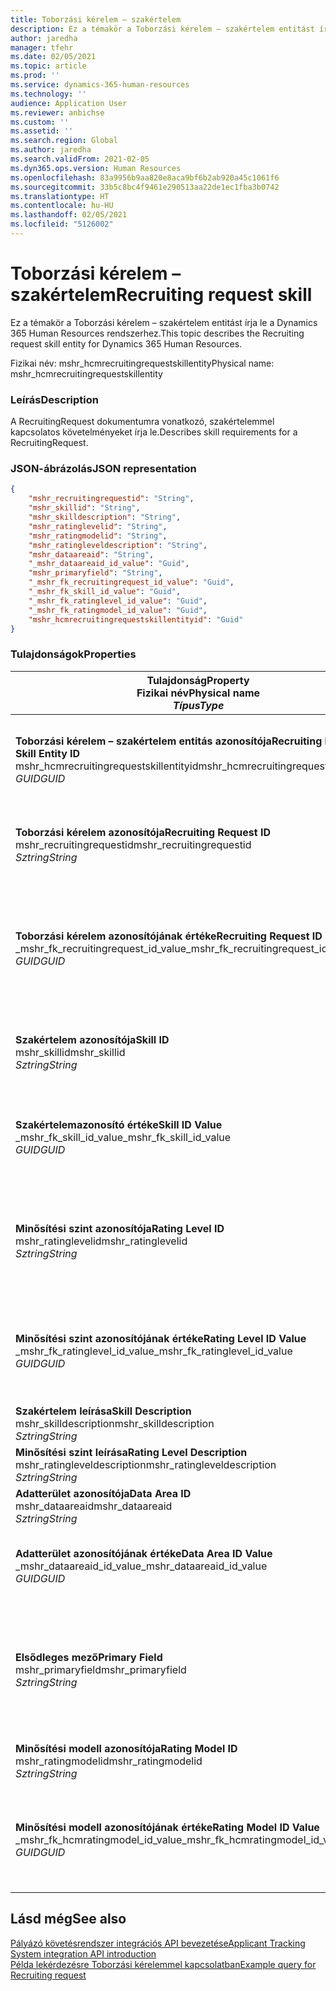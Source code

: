 ```yaml
---
title: Toborzási kérelem – szakértelem
description: Ez a témakör a Toborzási kérelem – szakértelem entitást írja le a Dynamics 365 Human Resources rendszerhez.
author: jaredha
manager: tfehr
ms.date: 02/05/2021
ms.topic: article
ms.prod: ''
ms.service: dynamics-365-human-resources
ms.technology: ''
audience: Application User
ms.reviewer: anbichse
ms.custom: ''
ms.assetid: ''
ms.search.region: Global
ms.author: jaredha
ms.search.validFrom: 2021-02-05
ms.dyn365.ops.version: Human Resources
ms.openlocfilehash: 83a9956b9aa820e8aca9bf6b2ab920a45c1061f6
ms.sourcegitcommit: 33b5c8bc4f9461e290513aa22de1ec1fba3b0742
ms.translationtype: HT
ms.contentlocale: hu-HU
ms.lasthandoff: 02/05/2021
ms.locfileid: "5126002"
---
```

# <a name="recruiting-request-skill"></a><span data-ttu-id="3c524-103">Toborzási kérelem – szakértelem</span><span class="sxs-lookup"><span data-stu-id="3c524-103">Recruiting request skill</span></span>

<span data-ttu-id="3c524-104">Ez a témakör a Toborzási kérelem – szakértelem entitást írja le a Dynamics 365 Human Resources rendszerhez.</span><span class="sxs-lookup"><span data-stu-id="3c524-104">This topic describes the Recruiting request skill entity for Dynamics 365 Human Resources.</span></span>

<span data-ttu-id="3c524-105">Fizikai név: mshr_hcmrecruitingrequestskillentity</span><span class="sxs-lookup"><span data-stu-id="3c524-105">Physical name: mshr_hcmrecruitingrequestskillentity</span></span>

### <a name="description"></a><span data-ttu-id="3c524-106">Leírás</span><span class="sxs-lookup"><span data-stu-id="3c524-106">Description</span></span>

<span data-ttu-id="3c524-107">A RecruitingRequest dokumentumra vonatkozó, szakértelemmel kapcsolatos követelményeket írja le.</span><span class="sxs-lookup"><span data-stu-id="3c524-107">Describes skill requirements for a RecruitingRequest.</span></span>

### <a name="json-representation"></a><span data-ttu-id="3c524-108">JSON-ábrázolás</span><span class="sxs-lookup"><span data-stu-id="3c524-108">JSON representation</span></span>

```json
{
    "mshr_recruitingrequestid": "String",
    "mshr_skillid": "String",
    "mshr_skilldescription": "String",
    "mshr_ratinglevelid": "String",
    "mshr_ratingmodelid": "String",
    "mshr_ratingleveldescription": "String",
    "mshr_dataareaid": "String",
    "_mshr_dataareaid_id_value": "Guid",
    "mshr_primaryfield": "String",
    "_mshr_fk_recruitingrequest_id_value": "Guid",
    "_mshr_fk_skill_id_value": "Guid",
    "_mshr_fk_ratinglevel_id_value": "Guid",
    "_mshr_fk_ratingmodel_id_value": "Guid",
    "mshr_hcmrecruitingrequestskillentityid": "Guid"
}
```

### <a name="properties"></a><span data-ttu-id="3c524-109">Tulajdonságok</span><span class="sxs-lookup"><span data-stu-id="3c524-109">Properties</span></span>

| <span data-ttu-id="3c524-110">Tulajdonság</span><span class="sxs-lookup"><span data-stu-id="3c524-110">Property</span></span><br><span data-ttu-id="3c524-111">**Fizikai név**</span><span class="sxs-lookup"><span data-stu-id="3c524-111">**Physical name**</span></span><br><span data-ttu-id="3c524-112">**_Típus_**</span><span class="sxs-lookup"><span data-stu-id="3c524-112">**_Type_**</span></span> | <span data-ttu-id="3c524-113">Használat</span><span class="sxs-lookup"><span data-stu-id="3c524-113">Use</span></span> | <span data-ttu-id="3c524-114">Leírás</span><span class="sxs-lookup"><span data-stu-id="3c524-114">Description</span></span> |
| --- | --- | --- |
| <span data-ttu-id="3c524-115">**Toborzási kérelem – szakértelem entitás azonosítója**</span><span class="sxs-lookup"><span data-stu-id="3c524-115">**Recruiting Request Skill Entity ID**</span></span><br><span data-ttu-id="3c524-116">mshr_hcmrecruitingrequestskillentityid</span><span class="sxs-lookup"><span data-stu-id="3c524-116">mshr_hcmrecruitingrequestskillentityid</span></span><br><span data-ttu-id="3c524-117">*GUID*</span><span class="sxs-lookup"><span data-stu-id="3c524-117">*GUID*</span></span> | <span data-ttu-id="3c524-118">Írásvédett</span><span class="sxs-lookup"><span data-stu-id="3c524-118">Read-only</span></span><br><span data-ttu-id="3c524-119">Szükséges</span><span class="sxs-lookup"><span data-stu-id="3c524-119">Required</span></span> | <span data-ttu-id="3c524-120">A **Toborzási kérelem – szakértelem** rekord rendszer által generált egyedi azonosítója.</span><span class="sxs-lookup"><span data-stu-id="3c524-120">System-generated unique identifier for the **Recruiting Request Skill** record.</span></span> |
| <span data-ttu-id="3c524-121">**Toborzási kérelem azonosítója**</span><span class="sxs-lookup"><span data-stu-id="3c524-121">**Recruiting Request ID**</span></span><br><span data-ttu-id="3c524-122">mshr_recruitingrequestid</span><span class="sxs-lookup"><span data-stu-id="3c524-122">mshr_recruitingrequestid</span></span><br><span data-ttu-id="3c524-123">*Sztring*</span><span class="sxs-lookup"><span data-stu-id="3c524-123">*String*</span></span> | <span data-ttu-id="3c524-124">Írás egyszer</span><span class="sxs-lookup"><span data-stu-id="3c524-124">Write-once</span></span><br><span data-ttu-id="3c524-125">Szükséges</span><span class="sxs-lookup"><span data-stu-id="3c524-125">Required</span></span> | <span data-ttu-id="3c524-126">A társított toborzási kérelem felhasználó által olvasható egyedi azonosítója.</span><span class="sxs-lookup"><span data-stu-id="3c524-126">The user-readable unique identifier of the associated recruiting request.</span></span> |
| <span data-ttu-id="3c524-127">**Toborzási kérelem azonosítójának értéke**</span><span class="sxs-lookup"><span data-stu-id="3c524-127">**Recruiting Request ID Value**</span></span><br><span data-ttu-id="3c524-128">_mshr_fk_recruitingrequest_id_value</span><span class="sxs-lookup"><span data-stu-id="3c524-128">_mshr_fk_recruitingrequest_id_value</span></span><br><span data-ttu-id="3c524-129">*GUID*</span><span class="sxs-lookup"><span data-stu-id="3c524-129">*GUID*</span></span> | <span data-ttu-id="3c524-130">Írásvédett</span><span class="sxs-lookup"><span data-stu-id="3c524-130">Read-only</span></span><br><span data-ttu-id="3c524-131">Szükséges</span><span class="sxs-lookup"><span data-stu-id="3c524-131">Required</span></span><br> <span data-ttu-id="3c524-132">Idegen kulcs: mshr_hcmrecruitingrequestentityid / mshr_hcmrecruitingrequestentity entitás</span><span class="sxs-lookup"><span data-stu-id="3c524-132">Foreign key: mshr_hcmrecruitingrequestentityid of mshr_hcmrecruitingrequestentity entity</span></span> | <span data-ttu-id="3c524-133">A társított toborzási kérelem rendszer által generált egyedi azonosítója.</span><span class="sxs-lookup"><span data-stu-id="3c524-133">System-generated unique identifier of the associated recruiting request.</span></span> |
| <span data-ttu-id="3c524-134">**Szakértelem azonosítója**</span><span class="sxs-lookup"><span data-stu-id="3c524-134">**Skill ID**</span></span><br><span data-ttu-id="3c524-135">mshr_skillid</span><span class="sxs-lookup"><span data-stu-id="3c524-135">mshr_skillid</span></span><br><span data-ttu-id="3c524-136">*Sztring*</span><span class="sxs-lookup"><span data-stu-id="3c524-136">*String*</span></span><br> | <span data-ttu-id="3c524-137">Írás egyszer</span><span class="sxs-lookup"><span data-stu-id="3c524-137">Write-once</span></span><br><span data-ttu-id="3c524-138">Szükséges</span><span class="sxs-lookup"><span data-stu-id="3c524-138">Required</span></span> | <span data-ttu-id="3c524-139">A szükséges szakértelem felhasználó által olvasható egyedi azonosítója.</span><span class="sxs-lookup"><span data-stu-id="3c524-139">The user-readable unique identifier of the required skill.</span></span> |
| <span data-ttu-id="3c524-140">**Szakértelemazonosító értéke**</span><span class="sxs-lookup"><span data-stu-id="3c524-140">**Skill ID Value**</span></span><br><span data-ttu-id="3c524-141">_mshr_fk_skill_id_value</span><span class="sxs-lookup"><span data-stu-id="3c524-141">_mshr_fk_skill_id_value</span></span><br><span data-ttu-id="3c524-142">*GUID*</span><span class="sxs-lookup"><span data-stu-id="3c524-142">*GUID*</span></span> | <span data-ttu-id="3c524-143">Írásvédett</span><span class="sxs-lookup"><span data-stu-id="3c524-143">Read-only</span></span><br><span data-ttu-id="3c524-144">Szükséges</span><span class="sxs-lookup"><span data-stu-id="3c524-144">Required</span></span><br><span data-ttu-id="3c524-145">Idegen kulcs: mshr_hcmskillentityid / mshr_hcmskillentity entitás</span><span class="sxs-lookup"><span data-stu-id="3c524-145">Foreign key: mshr_hcmskillentityid of mshr_hcmskillentity entity</span></span> | <span data-ttu-id="3c524-146">A szükséges szakértelem rendszer által generált egyedi azonosítója.</span><span class="sxs-lookup"><span data-stu-id="3c524-146">System-generated unique identifier of the required skill.</span></span> |
| <span data-ttu-id="3c524-147">**Minősítési szint azonosítója**</span><span class="sxs-lookup"><span data-stu-id="3c524-147">**Rating Level ID**</span></span><br><span data-ttu-id="3c524-148">mshr_ratinglevelid</span><span class="sxs-lookup"><span data-stu-id="3c524-148">mshr_ratinglevelid</span></span><br><span data-ttu-id="3c524-149">*Sztring*</span><span class="sxs-lookup"><span data-stu-id="3c524-149">*String*</span></span> | <span data-ttu-id="3c524-150">Írás egyszer</span><span class="sxs-lookup"><span data-stu-id="3c524-150">Write-once</span></span><br><span data-ttu-id="3c524-151">Választható</span><span class="sxs-lookup"><span data-stu-id="3c524-151">Optional</span></span> | <span data-ttu-id="3c524-152">Az álláshoz kiválasztott szükséges szakértelem szintjének értéke a szakértelemhez rendelt minősítési modell alapján.</span><span class="sxs-lookup"><span data-stu-id="3c524-152">The required skill level value selected for the job, based on the rating model assigned to the skill.</span></span> |
| <span data-ttu-id="3c524-153">**Minősítési szint azonosítójának értéke**</span><span class="sxs-lookup"><span data-stu-id="3c524-153">**Rating Level ID Value**</span></span><br><span data-ttu-id="3c524-154">_mshr_fk_ratinglevel_id_value</span><span class="sxs-lookup"><span data-stu-id="3c524-154">_mshr_fk_ratinglevel_id_value</span></span><br><span data-ttu-id="3c524-155">*GUID*</span><span class="sxs-lookup"><span data-stu-id="3c524-155">*GUID*</span></span> | <span data-ttu-id="3c524-156">Írásvédett</span><span class="sxs-lookup"><span data-stu-id="3c524-156">Read-only</span></span><br><span data-ttu-id="3c524-157">Választható</span><span class="sxs-lookup"><span data-stu-id="3c524-157">Optional</span></span><br><span data-ttu-id="3c524-158">Idegen kulcs: mshr_hcmratinglevelentityid / mshr_hcmratinglevelentity entitás</span><span class="sxs-lookup"><span data-stu-id="3c524-158">Foreign key: mshr_hcmratinglevelentityid of mshr_hcmratinglevelentity entity</span></span> | <span data-ttu-id="3c524-159">A szint rendszer által generált egyedi azonosítója.</span><span class="sxs-lookup"><span data-stu-id="3c524-159">System-generated unique identifier for the level.</span></span> |
| <span data-ttu-id="3c524-160">**Szakértelem leírása**</span><span class="sxs-lookup"><span data-stu-id="3c524-160">**Skill Description**</span></span><br><span data-ttu-id="3c524-161">mshr_skilldescription</span><span class="sxs-lookup"><span data-stu-id="3c524-161">mshr_skilldescription</span></span><br><span data-ttu-id="3c524-162">*Sztring*</span><span class="sxs-lookup"><span data-stu-id="3c524-162">*String*</span></span> | <span data-ttu-id="3c524-163">Írásvédett</span><span class="sxs-lookup"><span data-stu-id="3c524-163">Read-only</span></span><br><span data-ttu-id="3c524-164">Szükséges</span><span class="sxs-lookup"><span data-stu-id="3c524-164">Required</span></span> | <span data-ttu-id="3c524-165">A szakértelem leírása.</span><span class="sxs-lookup"><span data-stu-id="3c524-165">The skill description.</span></span> |
| <span data-ttu-id="3c524-166">**Minősítési szint leírása**</span><span class="sxs-lookup"><span data-stu-id="3c524-166">**Rating Level Description**</span></span><br><span data-ttu-id="3c524-167">mshr_ratingleveldescription</span><span class="sxs-lookup"><span data-stu-id="3c524-167">mshr_ratingleveldescription</span></span><br><span data-ttu-id="3c524-168">*Sztring*</span><span class="sxs-lookup"><span data-stu-id="3c524-168">*String*</span></span> | <span data-ttu-id="3c524-169">Írásvédett</span><span class="sxs-lookup"><span data-stu-id="3c524-169">Read-only</span></span><br><span data-ttu-id="3c524-170">Választható</span><span class="sxs-lookup"><span data-stu-id="3c524-170">Optional</span></span> | <span data-ttu-id="3c524-171">A kiválasztott szakértelmi szint leírása.</span><span class="sxs-lookup"><span data-stu-id="3c524-171">The description of the selected skill level.</span></span> |
| <span data-ttu-id="3c524-172">**Adatterület azonosítója**</span><span class="sxs-lookup"><span data-stu-id="3c524-172">**Data Area ID**</span></span><br><span data-ttu-id="3c524-173">mshr_dataareaid</span><span class="sxs-lookup"><span data-stu-id="3c524-173">mshr_dataareaid</span></span><br><span data-ttu-id="3c524-174">*Sztring*</span><span class="sxs-lookup"><span data-stu-id="3c524-174">*String*</span></span> | <span data-ttu-id="3c524-175">Olvasás/írás</span><span class="sxs-lookup"><span data-stu-id="3c524-175">Read/write</span></span><br><span data-ttu-id="3c524-176">Választható</span><span class="sxs-lookup"><span data-stu-id="3c524-176">Optional</span></span> | <span data-ttu-id="3c524-177">Megadja a jogi személyt (vállalatot).</span><span class="sxs-lookup"><span data-stu-id="3c524-177">Specifies the legal entity (company).</span></span> |
| <span data-ttu-id="3c524-178">**Adatterület azonosítójának értéke**</span><span class="sxs-lookup"><span data-stu-id="3c524-178">**Data Area ID Value**</span></span><br><span data-ttu-id="3c524-179">_mshr_dataareaid_id_value</span><span class="sxs-lookup"><span data-stu-id="3c524-179">_mshr_dataareaid_id_value</span></span><br><span data-ttu-id="3c524-180">*GUID*</span><span class="sxs-lookup"><span data-stu-id="3c524-180">*GUID*</span></span> | <span data-ttu-id="3c524-181">Írásvédett</span><span class="sxs-lookup"><span data-stu-id="3c524-181">Read-only</span></span><br><span data-ttu-id="3c524-182">Választható</span><span class="sxs-lookup"><span data-stu-id="3c524-182">Optional</span></span><br><span data-ttu-id="3c524-183">Idegen kulcs: cdm_companyid / cdm_company entitás</span><span class="sxs-lookup"><span data-stu-id="3c524-183">Foreign key: cdm_companyid of cdm_company entity</span></span> | <span data-ttu-id="3c524-184">A jogi személyt (vállalatot) azonosító, rendszer által generált GUID-érték.</span><span class="sxs-lookup"><span data-stu-id="3c524-184">System-generated GUID value identifying the legal entity (company).</span></span> |
| <span data-ttu-id="3c524-185">**Elsődleges mező**</span><span class="sxs-lookup"><span data-stu-id="3c524-185">**Primary Field**</span></span><br><span data-ttu-id="3c524-186">mshr_primaryfield</span><span class="sxs-lookup"><span data-stu-id="3c524-186">mshr_primaryfield</span></span><br><span data-ttu-id="3c524-187">*Sztring*</span><span class="sxs-lookup"><span data-stu-id="3c524-187">*String*</span></span> | <span data-ttu-id="3c524-188">Írásvédett</span><span class="sxs-lookup"><span data-stu-id="3c524-188">Read-only</span></span><br><span data-ttu-id="3c524-189">Szükséges</span><span class="sxs-lookup"><span data-stu-id="3c524-189">Required</span></span> | <span data-ttu-id="3c524-190">A toborzási kérelem értékének és a szakértelem azonosítójának összefűzése alternatív módszerként a rekord egyedi azonosítására.</span><span class="sxs-lookup"><span data-stu-id="3c524-190">Concatenation of Recruiting Request value and Skill ID as another method to uniquely identify the record.</span></span> |
| <span data-ttu-id="3c524-191">**Minősítési modell azonosítója**</span><span class="sxs-lookup"><span data-stu-id="3c524-191">**Rating Model ID**</span></span><br><span data-ttu-id="3c524-192">mshr_ratingmodelid</span><span class="sxs-lookup"><span data-stu-id="3c524-192">mshr_ratingmodelid</span></span><br><span data-ttu-id="3c524-193">*Sztring*</span><span class="sxs-lookup"><span data-stu-id="3c524-193">*String*</span></span> | <span data-ttu-id="3c524-194">Olvasás/írás</span><span class="sxs-lookup"><span data-stu-id="3c524-194">Read-write</span></span><br><span data-ttu-id="3c524-195">Szükséges</span><span class="sxs-lookup"><span data-stu-id="3c524-195">Required</span></span> | <span data-ttu-id="3c524-196">A szakértelem minősítésére használt minősítési modell.</span><span class="sxs-lookup"><span data-stu-id="3c524-196">The rating model used to rate the skill.</span></span> |
| <span data-ttu-id="3c524-197">**Minősítési modell azonosítójának értéke**</span><span class="sxs-lookup"><span data-stu-id="3c524-197">**Rating Model ID Value**</span></span><br><span data-ttu-id="3c524-198">_mshr_fk_hcmratingmodel_id_value</span><span class="sxs-lookup"><span data-stu-id="3c524-198">_mshr_fk_hcmratingmodel_id_value</span></span><br><span data-ttu-id="3c524-199">*GUID*</span><span class="sxs-lookup"><span data-stu-id="3c524-199">*GUID*</span></span> | <span data-ttu-id="3c524-200">Írásvédett</span><span class="sxs-lookup"><span data-stu-id="3c524-200">Read-only</span></span><br><span data-ttu-id="3c524-201">Szükséges</span><span class="sxs-lookup"><span data-stu-id="3c524-201">Required</span></span><br><span data-ttu-id="3c524-202">Idegen kulcs: mshr_hcmratingmodelentityid / mshr_hcmratingmodelentity entitás</span><span class="sxs-lookup"><span data-stu-id="3c524-202">Foreign key: mshr_hcmratingmodelentityid of mshr_hcmratingmodelentity entity</span></span> | <span data-ttu-id="3c524-203">A szakértelem minősítésére használt minősítési modell rendszer által generált egyedi azonosítója.</span><span class="sxs-lookup"><span data-stu-id="3c524-203">System-generated unique identifier of the rating model used to rate the skill.</span></span> |

## <a name="see-also"></a><span data-ttu-id="3c524-204">Lásd még</span><span class="sxs-lookup"><span data-stu-id="3c524-204">See also</span></span>

[<span data-ttu-id="3c524-205">Pályázó követésrendszer integrációs API bevezetése</span><span class="sxs-lookup"><span data-stu-id="3c524-205">Applicant Tracking System integration API introduction</span></span>](hr-admin-integration-ats-api-introduction.md)<br>
[<span data-ttu-id="3c524-206">Példa lekérdezésre Toborzási kérelemmel kapcsolatban</span><span class="sxs-lookup"><span data-stu-id="3c524-206">Example query for Recruiting request</span></span>](hr-admin-integration-ats-api-recruiting-request-example-query.md)
